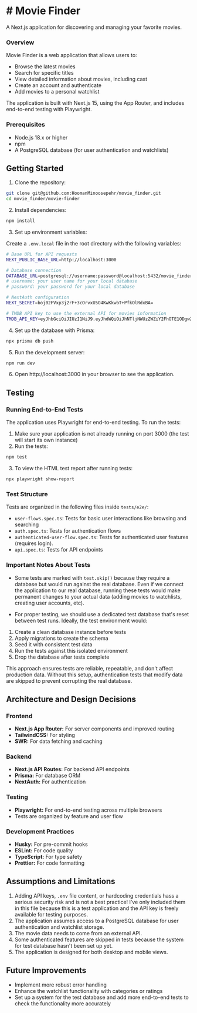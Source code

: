 # # Movie Finder
A Next.js application for discovering and managing your favorite movies.

### Overview

Movie Finder is a web application that allows users to:
* Browse the latest movies
* Search for specific titles
* View detailed information about movies, including cast
* Create an account and authenticate
* Add movies to a personal watchlist

The application is built with Next.js 15, using the App Router, and includes end-to-end testing with Playwright.

### Prerequisites

* Node.js 18.x or higher
* npm
* A PostgreSQL database (for user authentication and watchlists)
## Getting Started

1. Clone the repository:
```bash
git clone git@github.com:HoomanMinoosepehr/movie_finder.git
cd movie_finder/movie-finder
```
2. Install dependencies:
```bash
npm install
```
3. Set up environment variables:

Create a `.env.local` file in the root directory with the following variables:
```bash
# Base URL for API requests
NEXT_PUBLIC_BASE_URL=http://localhost:3000

# Database connection
DATABASE_URL=postgresql://username:password@localhost:5432/movie_finder
# username: your user name for your local database
# password: your password for your local database

# NextAuth configuration
NEXT_SECRET=boj02FVxp3j2rF+3cOrvxU5O4KwKkwbT+PfkOlRdxBA=

# TMDB API key to use the external API for movies information
TMDB_API_KEY=eyJhbGciOiJIUzI1NiJ9.eyJhdWQiOiJhNTljNWUzZWZiY2FhOTE1ODgwZjY3NDBhY2RjZmFhMCIsIm5iZiI6MTc0NjA0MjI5NC4zMTcsInN1YiI6IjY4MTI3ZGI2MDZmMTU2MmM4YTRkMjljOCIsInNjb3BlcyI6WyJhcGlfcmVhZCJdLCJ2ZXJzaW9uIjoxfQ.nviJBN4w7KQrkDnCOduPVa0WqSQidG71JQBxo6J6fxY
```

4. Set up the database with Prisma:
```bash
npx prisma db push
```

5. Run the development server:
```bash
npm run dev
```

6. Open http://localhost:3000 in your browser to see the application.

## Testing

### Running End-to-End Tests

The application uses Playwright for end-to-end testing. To run the tests:
1. Make sure your application is not already running on port 3000 (the test will start its own instance)
2. Run the tests:
```bash
npm test
```
3. To view the HTML test report after running tests:
```bash
npx playwright show-report
```

### Test Structure

Tests are organized in the following files inside `tests/e2e/`:
* `user-flows.spec.ts`: Tests for basic user interactions like browsing and searching
* `auth.spec.ts`: Tests for authentication flows
* `authenticated-user-flow.spec.ts`: Tests for authenticated user features (requires login).
* `api.spec.ts`: Tests for API endpoints
  
### Important Notes About Tests
* Some tests are marked with `test.skip()` because they require a database but would run against the real database. Even if we connect the application to our real database, running these tests would make permanent changes to your actual data (adding movies to watchlists, creating user accounts, etc).

* For proper testing, we should use a dedicated test database that's reset between test runs. Ideally, the test environment would:

1. Create a clean database instance before tests
2. Apply migrations to create the schema
3. Seed it with consistent test data
4. Run the tests against this isolated environment
5. Drop the database after tests complete

This approach ensures tests are reliable, repeatable, and don't affect production data. Without this setup, authentication tests that modify data are skipped to prevent corrupting the real database.

## Architecture and Design Decisions

### Frontend
* **Next.js App Router:** For server components and improved routing
* **TailwindCSS:** For styling
* **SWR:** For data fetching and caching

### Backend
* **Next.js API Routes:** For backend API endpoints
* **Prisma:** For database ORM
* **NextAuth:** For authentication

### Testing
* **Playwright:** For end-to-end testing across multiple browsers
* Tests are organized by feature and user flow

### Development Practices
* **Husky:** For pre-commit hooks
* **ESLint:** For code quality
* **TypeScript:** For type safety
* **Prettier:** For code formatting

## Assumptions and Limitations
1. Adding API keys, `.env` file content, or hardcoding credentials hass a serious security risk and is not a best practice! I’ve only included them in this file because this is a test application and the API key is freely available for testing purposes.
2. The application assumes access to a PostgreSQL database for user authentication and watchlist storage.
3. The movie data needs to come from an external API.
4. Some authenticated features are skipped in tests because the system for test database hasn't been set up yet.
5. The application is designed for both desktop and mobile views.

## Future Improvements
* Implement more robust error handling
* Enhance the watchlist functionality with categories or ratings
* Set up a system for the test database and add more end-to-end tests to check the functionality more accurately